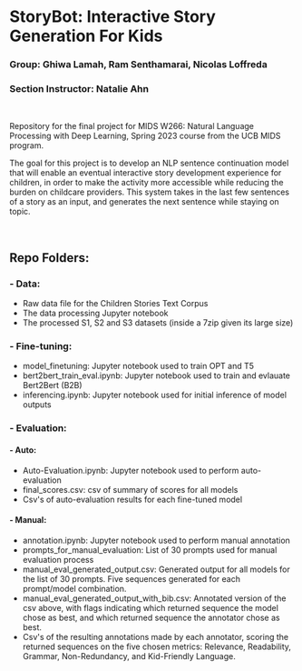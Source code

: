 # StoryBot: Interactive Story Generation For Kids
### Group: Ghiwa Lamah, Ram Senthamarai, Nicolas Loffreda
### Section Instructor: Natalie Ahn
  
<br>

Repository for the final project for MIDS W266: Natural Language Processing with Deep Learning, Spring 2023 course from the UCB MIDS program.

The goal for this project is to develop an NLP sentence continuation model that will enable an eventual interactive story development experience for children, in order to make the activity more accessible while reducing the burden on childcare providers. This system takes in the last few sentences of a story as an input, and generates the next sentence while staying on topic.

<br>

## Repo Folders:
### -   Data: 
- Raw data file for the <a ref="https://www.kaggle.com/datasets/edenbd/children-stories-text-corpus">Children Stories Text Corpus</a>
- The data processing Jupyter notebook
- The processed S1, S2 and S3 datasets (inside a 7zip given its large size)
### -   Fine-tuning: 
- model_finetuning: Jupyter notebook used to train OPT and T5
- bert2bert_train_eval.ipynb: Jupyter notebook used to train and evlauate Bert2Bert (B2B)
- inferencing.ipynb: Jupyter notebook used for initial inference of model outputs
### -   Evaluation: 
#### - Auto:
- Auto-Evaluation.ipynb: Jupyter notebook used to perform auto-evaluation
- final_scores.csv: csv of summary of scores for all models
- Csv's of auto-evaluation results for each fine-tuned model
#### - Manual:
- annotation.ipynb: Jupyter notebook used to perform manual annotation
- prompts_for_manual_evaluation: List of 30 prompts used for manual evaluation process
- manual_eval_generated_output.csv: Generated output for all models for the list of 30 prompts. Five sequences generated for each prompt/model combination.
- manual_eval_generated_output_with_bib.csv: Annotated version of the csv above, with flags indicating which returned sequence the model chose as best, and which returned sequence the annotator chose as best.
- Csv's of the resulting annotations made by each annotator, scoring the returned sequences on the five chosen metrics: Relevance, Readability, Grammar, Non-Redundancy, and Kid-Friendly Language.